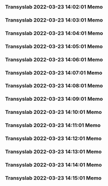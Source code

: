 ### Transyslab 2022-03-23 14:02:01 Memo
### Transyslab 2022-03-23 14:03:01 Memo
### Transyslab 2022-03-23 14:04:01 Memo
### Transyslab 2022-03-23 14:05:01 Memo
### Transyslab 2022-03-23 14:06:01 Memo
### Transyslab 2022-03-23 14:07:01 Memo
### Transyslab 2022-03-23 14:08:01 Memo
### Transyslab 2022-03-23 14:09:01 Memo
### Transyslab 2022-03-23 14:10:01 Memo
### Transyslab 2022-03-23 14:11:01 Memo
### Transyslab 2022-03-23 14:12:01 Memo
### Transyslab 2022-03-23 14:13:01 Memo
### Transyslab 2022-03-23 14:14:01 Memo
### Transyslab 2022-03-23 14:15:01 Memo
